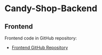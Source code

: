 ﻿# Candy-Shop-Backend

## Frontend
Frontend code in GitHub repository:

- [Frontend GitHub Repository](https://github.com/Candy-Shop-Project/candy-shop-frontend)
